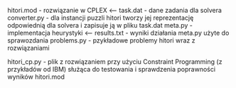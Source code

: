 hitori.mod - rozwiązanie w CPLEX <--
task.dat - dane zadania dla solvera
converter.py - dla instancji puzzli hitori tworzy jej reprezentację odpowiednią dla solvera i zapisuje ją w pliku task.dat
meta.py - implementacja heurystyki <--
results.txt - wyniki działania meta.py użyte do sprawozdania
problems.py - pzykładowe problemy hitori wraz z rozwiązaniami



hitori_cp.py - plik z rozwiązaniem przy użyciu Constraint Programming (z przykładów od IBM) służąca do testowania i sprawdzenia poprawności wyników hitori.mod
